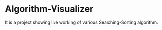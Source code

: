 # Algorithm-Visualizer
It is a project showing live working of various Searching-Sorting algorithm. 
